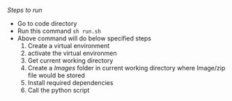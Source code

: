 
*Steps to run*

* Go to code directory
* Run this command 
```sh run.sh```
* Above command will do below specified steps
    1. Create a virtual environment
    2. activate the virtual environmen 
    3. Get current working directory
    4. Create a *Images* folder in current working directory where Image/zip file would be stored
    5. Install required dependencies
    6. Call the python script